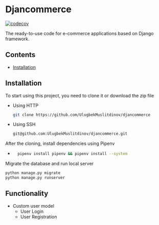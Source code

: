 
# Djancommerce

[![codecov](https://codecov.io/gh/UlugbekMuslitdinov/djancommerce/branch/main/graph/badge.svg?token=OZDG0VYMEA)](https://codecov.io/gh/UlugbekMuslitdinov/djancommerce)

The ready-to-use code for e-commerce applications based on Django framework.


## Contents

 - [Installation](https://awesomeopensource.com/project/elangosundar/awesome-README-templates)
 

## Installation

To start using this project, you need to clone it or download the zip file

* Using HTTP
    ```bash
    git clone https://github.com/UlugbekMuslitdinov/djancommerce
    ```
* Using SSH 
    ```bash
    git@github.com:UlugbekMuslitdinov/djancommerce.git
    ```
After the cloning, install dependencies using Pipenv
* ```bash
    pipenv install pipenv && pipenv install --system
    ```

Migrate the database and run local server

```bash
python manage.py migrate
python manage.py runserver
```    


## Functionality
- Custom user model
  - User Login
  - User Registration